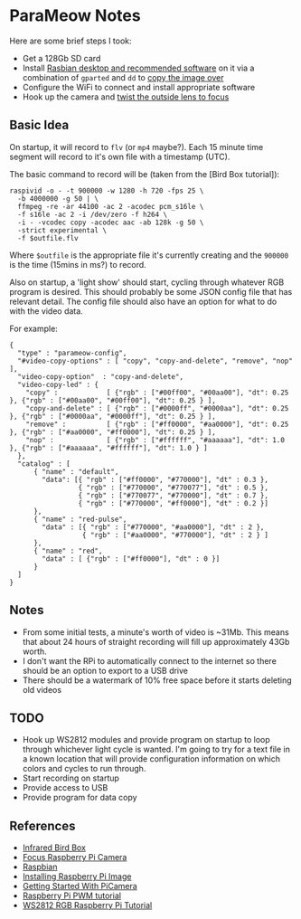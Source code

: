 ParaMeow Notes
===

Here are some brief steps I took:

* Get a 128Gb SD card
* Install [Rasbian desktop and recommended software](https://www.raspberrypi.org/downloads/raspbian/) on it via a combination of `gparted` and `dd` to [copy the image over](https://www.raspberrypi.org/documentation/installation/installing-images/linux.md)
* Configure the WiFi to connect and install appropriate software
* Hook up the camera and [twist the outside lens to focus](https://www.jeffgeerling.com/blog/2017/fixing-blurry-focus-on-some-raspberry-pi-camera-v2-models)

Basic Idea
---

On startup, it will record to `flv` (or `mp4` maybe?). Each 15 minute time segment will record to it's own file with a timestamp (UTC).

The basic command to record will be (taken from the [Bird Box tutorial]):

```
raspivid -o - -t 900000 -w 1280 -h 720 -fps 25 \
  -b 4000000 -g 50 | \
  ffmpeg -re -ar 44100 -ac 2 -acodec pcm_s16le \
  -f s16le -ac 2 -i /dev/zero -f h264 \
  -i - -vcodec copy -acodec aac -ab 128k -g 50 \
  -strict experimental \
  -f $outfile.flv
```

Where `$outfile` is the appropriate file it's currently creating and the `900000` is the time (15mins in ms?) to record.

Also on startup, a 'light show' should start, cycling through whatever RGB program is desired.
This should probably be some JSON config file that has relevant detail.
The config file should also have an option for what to do with the video data.

For example:

```
{
  "type" : "parameow-config",
  "#video-copy-options" : [ "copy", "copy-and-delete", "remove", "nop" ],
  "video-copy-option"  : "copy-and-delete",
  "video-copy-led" : {
    "copy" :            [ {"rgb" : ["#00ff00", "#00aa00"], "dt": 0.25 }, {"rgb" : ["#00aa00", "#00ff00"], "dt": 0.25 } ],
    "copy-and-delete" : [ {"rgb" : ["#0000ff", "#0000aa"], "dt": 0.25 }, {"rgb" : ["#0000aa", "#0000ff"], "dt": 0.25 } ],
    "remove" :          [ {"rgb" : ["#ff0000", "#aa0000"], "dt": 0.25 }, {"rgb" : ["#aa0000", "#ff0000"], "dt": 0.25 } ],
    "nop" :             [ {"rgb" : ["#ffffff", "#aaaaaa"], "dt": 1.0  }, {"rgb" : ["#aaaaaa", "#ffffff"], "dt": 1.0 } ]
  },
  "catalog" : [
      { "name" : "default",
        "data": [{ "rgb" : ["#ff0000", "#770000"], "dt" : 0.3 },
                 { "rgb" : ["#770000", "#770077"], "dt" : 0.5 },
                 { "rgb" : ["#770077", "#770000"], "dt" : 0.7 },
                 { "rgb" : ["#770000", "#ff0000"], "dt" : 0.2 }]
      },
      { "name" : "red-pulse",
        "data" : [{ "rgb" : ["#770000", "#aa0000"], "dt" : 2 },
                  { "rgb" : ["#aa0000", "#770000"], "dt" : 2 } ]
      },
      { "name" : "red",
        "data" : [ {"rgb" : ["#ff0000"], "dt" : 0 }]
      }
  ]
}
```

Notes
---

* From some initial tests, a minute's worth of video is ~31Mb. This means that about 24 hours of straight recording will fill up approximately 43Gb worth.
* I don't want the RPi to automatically connect to the internet so there should be an option to export to a USB drive
* There should be a watermark of 10% free space before it starts deleting old videos

TODO
---

* Hook up WS2812 modules and provide program on startup to loop through whichever light cycle is wanted. I'm going to try for a text file in a known location that will provide configuration information on which colors and cycles to run through.
* Start recording on startup
* Provide access to USB
* Provide program for data copy

References
---

* [Infrared Bird Box](https://projects.raspberrypi.org/en/projects/infrared-bird-box)
* [Focus Raspberry Pi Camera](https://www.jeffgeerling.com/blog/2017/fixing-blurry-focus-on-some-raspberry-pi-camera-v2-models)
* [Raspbian](https://www.raspberrypi.org/downloads/raspbian/)
* [Installing Raspberry Pi Image](https://www.raspberrypi.org/documentation/installation/installing-images/linux.md)
* [Getting Started With PiCamera](https://projects.raspberrypi.org/en/projects/getting-started-with-picamera)
* [Raspberry Pi PWM tutorial](https://circuitdigest.com/microcontroller-projects/raspberry-pi-pwm-tutorial)
* [WS2812 RGB Raspberry Pi Tutorial](https://tutorials-raspberrypi.com/connect-control-raspberry-pi-ws2812-rgb-led-strips/)
